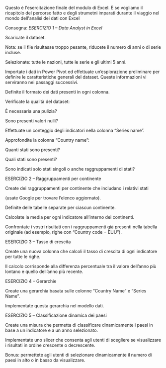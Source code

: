 Questo è l'esercitazione finale del modulo di Excel. 
È se vogliamo il ricapitolo del percorso fatto e degli strumetni imparati durante il viaggio nel mondo dell'analisi dei dati con Excel

Consegna:
*ESERCIZIO 1 – Data Analyst in Excel*

Scaricate il dataset.

Nota: se il file risultasse troppo pesante, riducete il numero di anni o di serie incluse.

Selezionate: tutte le nazioni, tutte le serie e gli ultimi 5 anni.

Importate i dati in Power Pivot ed effettuate un’esplorazione preliminare per definire le caratteristiche generali del dataset. Queste informazioni vi serviranno nei passaggi successivi.

Definite il formato dei dati presenti in ogni colonna.

Verificate la qualità del dataset:

È necessaria una pulizia?

Sono presenti valori nulli?

Effettuate un conteggio degli indicatori nella colonna “Series name”.

Approfondite la colonna “Country name”:

Quanti stati sono presenti?

Quali stati sono presenti?

Sono indicati solo stati singoli o anche raggruppamenti di stati?

ESERCIZIO 2 – Raggruppamenti per continente

Create dei raggruppamenti per continente che includano i relativi stati

(usate Google per trovare l’elenco aggiornato).

Definite delle tabelle separate per ciascun continente.

Calcolate la media per ogni indicatore all’interno dei continenti.

Confrontate i vostri risultati con i raggruppamenti già presenti nella tabella originale (ad esempio, righe con “Country code = EUU”).

ESERCIZIO 3 – Tasso di crescita

Create una nuova colonna che calcoli il tasso di crescita di ogni indicatore per tutte le righe.

Il calcolo corrisponde alla differenza percentuale tra il valore dell’anno più lontano e quello dell’anno più recente.

ESERCIZIO 4 – Gerarchie

Create una gerarchia basata sulle colonne “Country Name” e “Series Name”.

Implementate questa gerarchia nel modello dati.

ESERCIZIO 5 – Classificazione dinamica dei paesi

Create una misura che permetta di classificare dinamicamente i paesi in base a un indicatore e a un anno selezionato.

Implementate uno slicer che consenta agli utenti di scegliere se visualizzare i risultati in ordine crescente o decrescente.

Bonus: permettete agli utenti di selezionare dinamicamente il numero di paesi in alto o in basso da visualizzare.
